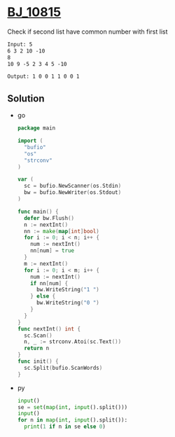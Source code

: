 # [BJ_10815](https://acmicpc.net/problem/10815)

Check if second list have common number with first list

```txt
Input: 5
6 3 2 10 -10
8
10 9 -5 2 3 4 5 -10

Output: 1 0 0 1 1 0 0 1
```

## Solution

* go

  ```go
  package main

  import (
    "bufio"
    "os"
    "strconv"
  )

  var (
    sc = bufio.NewScanner(os.Stdin)
    bw = bufio.NewWriter(os.Stdout)
  )

  func main() {
    defer bw.Flush()
    n := nextInt()
    nn := make(map[int]bool)
    for i := 0; i < n; i++ {
      num := nextInt()
      nn[num] = true
    }
    m := nextInt()
    for i := 0; i < m; i++ {
      num := nextInt()
      if nn[num] {
        bw.WriteString("1 ")
      } else {
        bw.WriteString("0 ")
      }
    }
  }
  func nextInt() int {
    sc.Scan()
    n, _ := strconv.Atoi(sc.Text())
    return n
  }
  func init() {
    sc.Split(bufio.ScanWords)
  }
  ```

* py

  ```py
  input()
  se = set(map(int, input().split()))
  input()
  for n in map(int, input().split()):
    print(1 if n in se else 0)
  ```

